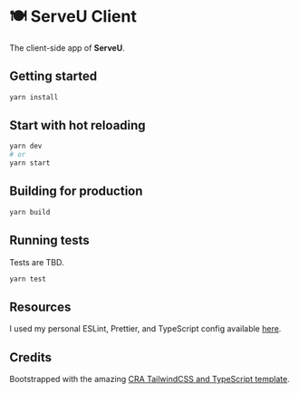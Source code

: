 # 🍽️ ServeU Client

The client-side app of **ServeU**.

## Getting started

```sh
yarn install
```

## Start with hot reloading

```sh
yarn dev
# or
yarn start
```

## Building for production

```sh
yarn build
```

## Running tests

Tests are TBD.

```sh
yarn test
```

## Resources

I used my personal ESLint, Prettier, and TypeScript config available [here](https://github.com/vinhvn/airbnb-prettier-typescript-config).

## Credits

Bootstrapped with the amazing [CRA TailwindCSS and TypeScript template](https://github.com/dance2die/cra-template-tailwindcss-typescript).
